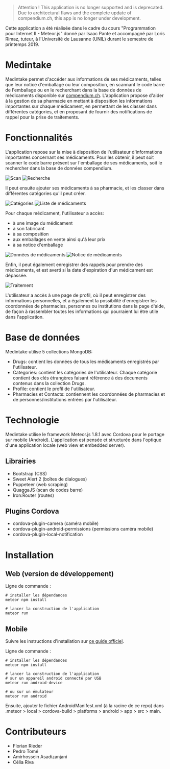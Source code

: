 > Attention !
> This application is no longer supported and is deprecated.
> Due to architectural flaws and the complete update of compendium.ch, this app is no longer under development.

Cette application a été réalisée dans le cadre du cours "Programmation pour Internet II - Meteor.js" donné par Isaac Pante et accompagné par Loris Rimaz, tuteur, à l'Université de Lausanne (UNIL) durant le semestre de printemps 2019.

# Medintake
Medintake permet d'accéder aux informations de ses médicaments, telles que leur notice d'emballage ou leur composition, en scannant le code barre de l'emballage ou en le recherchant dans la base de données de médicaments disponible sur [compendium.ch](https://www.compendium.ch). L'application propose d'aider à la gestion de sa pharmacie en mettant à disposition les informations importantes sur chaque médicament, en permettant de les classer dans différentes catégories, et en proposant de fournir des notifications de rappel pour la prise de traitements.

# Fonctionnalités
L'application repose sur la mise à disposition de l'utilisateur d'informations importantes concernant ses médicaments. Pour les obtenir, il peut soit scanner le code barre présent sur l'emballage de ses médicaments, soit le rechercher dans la base de données compendium.

![Scan](https://raw.githubusercontent.com/Sergenti/meteorapp/master/screenshots/scan.png "Scan")
![Recherche](https://raw.githubusercontent.com/Sergenti/meteorapp/master/screenshots/search.png "Recherche")

Il peut ensuite ajouter ses médicaments à sa pharmacie, et les classer dans différentes catégories qu'il peut créer.

![Catégories](https://raw.githubusercontent.com/Sergenti/meteorapp/master/screenshots/categories.png "Catégories")
![Liste de médicaments](https://raw.githubusercontent.com/Sergenti/meteorapp/master/screenshots/list.png "Liste de médicaments")

Pour chaque médicament, l'utilisateur a accès:
* à une image du médicament
* à son fabricant
* à sa composition
* aux emballages en vente ainsi qu'à leur prix
* à sa notice d'emballage

![Données de médicaments](https://raw.githubusercontent.com/Sergenti/meteorapp/master/screenshots/details.png "Données de médicaments")
![Notice de médicaments](https://raw.githubusercontent.com/Sergenti/meteorapp/master/screenshots/notice.png "Notice de médicaments")

Enfin, il peut également enregistrer des rappels pour prendre des médicaments, et est averti si la date d'expiration d'un médicament est dépassée.

![Traitement](https://raw.githubusercontent.com/Sergenti/meteorapp/master/screenshots/traitement.png "Traitement")

L'utilisateur a accès à une page de profil, où il peut enregistrer des informations personnelles, et a également la possibilité d'enregistrer les coordonnées de pharmacies, personnes ou institutions dans la page d'aide, de façon à rassembler toutes les informations qui pourraient lui être utile dans l'application.

# Base de données
Medintake utilise 5 collections MongoDB:
* Drugs: contient les données de tous les médicaments enregistrés par l'utilisateur.
* Categories: contient les catégories de l'utilisateur. Chaque catégorie contient des clés étrangères faisant référence à des documents contenus dans la collection Drugs.
* Profile: contient le profil de l'utilisateur.
* Pharmacies et Contacts: contiennent les coordonnées de pharmacies et de personnes/institutions entrées par l'utilisateur.

# Technologie
Medintake utilise le framework Meteor.js 1.8.1 avec Cordova pour le portage sur mobile (Android). L'application est pensée et structurée dans l'optique d'une application locale (web view et embedded server).

## Librairies
- Bootstrap (CSS)
- Sweet Alert 2 (boîtes de dialogues)
- Puppeteer (web scraping)
- QuaggaJS (scan de codes barre)
- Iron:Router (routes)

## Plugins Cordova
- cordova-plugin-camera (caméra mobile)
- cordova-plugin-android-permissions (permissions caméra mobile)
- cordova-plugin-local-notification

# Installation
## Web (version de développement)
Ligne de commande :
```
# installer les dépendances
meteor npm install

# lancer la construction de l'application
meteor run
```
## Mobile
Suivre les instructions d'installation sur [ce guide officiel](https://guide.meteor.com/mobile.html#installing-prerequisites-android).

Ligne de commande :
```
# installer les dépendances
meteor npm install

# lancer la construction de l'application
# sur un appareil android connecté par USB
meteor run android-device

# ou sur un émulateur
meteor run android
```
Ensuite, ajouter le fichier AndroidManifest.xml (à la racine de ce repo) dans .meteor > local > cordova-build > platforms > android > app > src > main.

# Contributeurs
- Florian Rieder
- Pedro Tomé
- Amirhossein	Asadizanjani
- Célia Riva
